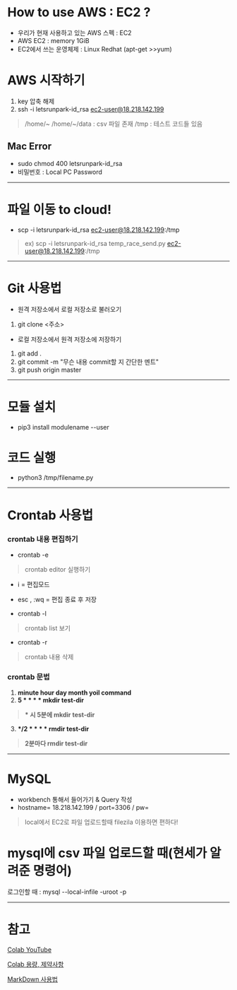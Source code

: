 How to use AWS : EC2 ?
===============================

- 우리가 현재 사용하고 있는 AWS 스펙 : EC2
- AWS EC2 : memory 1GiB
- EC2에서 쓰는 운영체제 : Linux Redhat (apt-get >>yum)

# AWS 시작하기
1. key 압축 해제
2. ssh -i letsrunpark-id_rsa ec2-user@18.218.142.199
> /home/~
> /home/~/data : csv 파일 존재
> /tmp : 테스트 코드들 있음

## Mac Error
- sudo chmod 400 letsrunpark-id_rsa
- 비밀번호 : Local PC Password

-------------------------------

# 파일 이동 to cloud!
- scp -i letsrunpark-id_rsa <myfile> ec2-user@18.218.142.199:/tmp
> ex) scp -i letsrunpark-id_rsa temp_race_send.py ec2-user@18.218.142.199:/tmp

-------------------------------

# Git 사용법

- 원격 저장소에서 로컬 저장소로 불러오기
1. git clone <주소>

- 로컬 저장소에서 원격 저장소에 저장하기
1. git add .
2. git commit -m "무슨 내용 commit할 지 간단한 멘트"
3. git push origin master

-------------------------------


# 모듈 설치
- pip3 install modulename --user

# 코드 실행
- python3 /tmp/filename.py

-------------------------------

# Crontab 사용법

### crontab 내용 편집하기
- crontab -e
> crontab editor 실행하기

- i = 편집모드
- esc , :wq = 편집 종료 후 저장


- crontab -l
> crontab list 보기

- crontab -r
> crontab 내용 삭제

### crontab 문법

1. __minute hour day month yoil command__
2. __5 * * * * mkdir test-dir__
> __* 시 5분에 mkdir test-dir__

3. __*/2 * * * * rmdir test-dir__
> __2분마다 rmdir test-dir__

-------------------------------


# MySQL
- workbench 통해서 들어가기 & Query 작성
- hostname= 18.218.142.199 / port=3306 / pw=

> local에서 EC2로 파일 업로드할때 filezila 이용하면 편하다!

# mysql에 csv 파일 업로드할 때(현세가 알려준 명령어)
로그인할 때 : mysql --local-infile -uroot -p

-------------------------------
# 참고

[Colab YouTube](https://www.youtube.com/watch?v=Y9MqoK5tUkw)

[Colab 용량, 제약사항](https://colab.research.google.com/drive/151805XTDg--dgHb3-AXJCpnWaqRhop_2#scrollTo=gsqXZwauphVV)


[MarkDown 사용법](https://heropy.blog/2017/09/30/markdown/)
